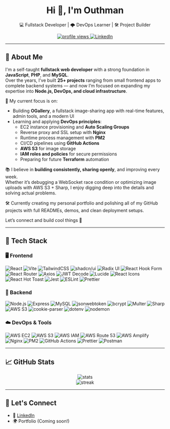 <h1 align="center">Hi 👋, I'm Outhman</h1>
<p align="center">
  💻 Fullstack Developer | 🌩️ DevOps Learner | 🛠️ Project Builder
</p>

<p align="center">
  <a href="https://github.com/your-username">
    <img src="https://komarev.com/ghpvc/?username=your-username&label=Profile%20views&color=0e75b6&style=flat" alt="profile views" />
  </a>
  <a href="https://linkedin.com/in/your-link">
    <img alt="LinkedIn" src="https://img.shields.io/badge/LinkedIn-blue?style=flat&logo=linkedin" />
  </a>
</p>

---

## 🚀 About Me

I'm a self-taught **fullstack web developer** with a strong foundation in **JavaScript**, **PHP**, and **MySQL**.  
Over the years, I’ve built **25+ projects** ranging from small frontend apps to complete backend systems — and now I’m focused on expanding my expertise into **Node.js, DevOps, and cloud infrastructure**.

🧠 My current focus is on:

- Building **OGallery**, a fullstack image-sharing app with real-time features, admin tools, and a modern UI
- Learning and applying **DevOps principles**:
  - EC2 instance provisioning and **Auto Scaling Groups**
  - Reverse proxy and SSL setup with **Nginx**
  - Runtime process management with **PM2**
  - CI/CD pipelines using **GitHub Actions**
  - **AWS S3** for image storage
  - **IAM roles and policies** for secure permissions
  - Preparing for future **Terraform** automation

📚 I believe in **building consistently, sharing openly**, and improving every week.  
Whether it’s debugging a WebSocket race condition or optimizing image uploads with AWS S3 + Sharp, I enjoy digging deep into the details and solving actual problems.

🛠️ Currently creating my personal portfolio and polishing all of my GitHub projects with full READMEs, demos, and clean deployment setups.

Let’s connect and build cool things 🚀

---

## 💼 Tech Stack

### 🖥️ Frontend

![React](https://img.shields.io/badge/React-20232A?style=flat&logo=react)
![Vite](https://img.shields.io/badge/Vite-646CFF?style=flat&logo=vite)
![TailwindCSS](https://img.shields.io/badge/TailwindCSS-38B2AC?style=flat&logo=tailwind-css)
![shadcn/ui](https://img.shields.io/badge/shadcn/ui-000?style=flat)
![Radix UI](https://img.shields.io/badge/Radix%20Primitives-black?style=flat)
![React Hook Form](https://img.shields.io/badge/React_Hook_Form-EC5990?style=flat&logo=reacthookform)
![React Router](https://img.shields.io/badge/React_Router-CA4245?style=flat&logo=react-router)
![Axios](https://img.shields.io/badge/Axios-5A29E4?style=flat)
![JWT Decode](https://img.shields.io/badge/jwt--decode-000?style=flat)
![Lucide](https://img.shields.io/badge/Lucide_Icons-FCC72B?style=flat)
![React Icons](https://img.shields.io/badge/React--Icons-61DAFB?style=flat)
![React Hot Toast](https://img.shields.io/badge/Toast-FF5F5F?style=flat)
![Jest](https://img.shields.io/badge/Jest-C21325?style=flat&logo=jest)
![ESLint](https://img.shields.io/badge/ESLint-4B32C3?style=flat&logo=eslint)
![Prettier](https://img.shields.io/badge/Prettier-F7B93E?style=flat&logo=prettier)

### 🧠 Backend

![Node.js](https://img.shields.io/badge/Node.js-339933?style=flat&logo=node.js)
![Express](https://img.shields.io/badge/Express-000000?style=flat&logo=express)
![MySQL](https://img.shields.io/badge/MySQL-00758F?style=flat&logo=mysql)
![jsonwebtoken](https://img.shields.io/badge/jsonwebtoken-000?style=flat)
![bcrypt](https://img.shields.io/badge/bcrypt-00758F?style=flat)
![Multer](https://img.shields.io/badge/Multer-000000?style=flat)
![Sharp](https://img.shields.io/badge/Sharp-3E7BAA?style=flat)
![AWS S3](https://img.shields.io/badge/AWS_S3-232F3E?style=flat&logo=amazon-aws)
![cookie-parser](https://img.shields.io/badge/Cookie--Parser-000?style=flat)
![dotenv](https://img.shields.io/badge/dotenv-4B8BBE?style=flat)
![nodemon](https://img.shields.io/badge/Nodemon-76D04B?style=flat)

### ☁️ DevOps & Tools

![AWS EC2](https://img.shields.io/badge/AWS_EC2-FF9900?style=flat&logo=amazon-aws)
![AWS S3](https://img.shields.io/badge/AWS_S3-569A31?style=flat&logo=amazon-aws)
![AWS IAM](https://img.shields.io/badge/AWS_IAM-232F3E?style=flat&logo=amazon-aws)
![AWS Route 53](https://img.shields.io/badge/Route_53-FF9900?style=flat&logo=amazon-aws)
![AWS Amplify](https://img.shields.io/badge/Amplify-FF9900?style=flat&logo=awsamplify)
![Nginx](https://img.shields.io/badge/Nginx-269539?style=flat&logo=nginx)
![PM2](https://img.shields.io/badge/PM2-2B037A?style=flat)
![GitHub Actions](https://img.shields.io/badge/GitHub_Actions-2088FF?style=flat&logo=github-actions)
![Prettier](https://img.shields.io/badge/Code_Style-Prettier-F7B93E?style=flat&logo=prettier)
![Postman](https://img.shields.io/badge/Postman-FF6C37?style=flat&logo=postman)

---

## 📈 GitHub Stats

<p align="center">
  <img src="https://github-readme-stats.vercel.app/api?username=your-username&show_icons=true&theme=radical" alt="stats" />
  <br/>
  <img src="https://github-readme-streak-stats.herokuapp.com/?user=your-username&theme=radical" alt="streak"/>
</p>

---

## 🔗 Let's Connect

- 💼 [LinkedIn](https://linkedin.com/in/your-link)
- 🌍 Portfolio (Coming soon!)
